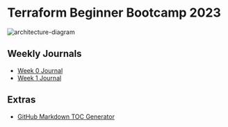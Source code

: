 # Terraform Beginner Bootcamp 2023
![architecture-diagram](https://github.com/CJINConsulting/terraform-beginner-bootcamp-2023/assets/7786183/feba46c2-7a90-4469-9781-017cf28b6145)

## Weekly Journals

- [Week 0 Journal](journal/week0.md)
- [Week 1 Journal](journal/week1.md)

## Extras
- [GitHub Markdown TOC Generator](https://ecotrust-canada.github.io/markdown-toc/)
